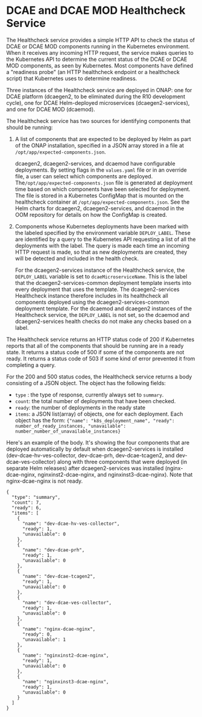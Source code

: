 # DCAE and DCAE MOD Healthcheck Service

The Healthcheck service provides a simple HTTP API to check the status of DCAE or DCAE MOD components running in the Kubernetes environment.  When it receives any incoming HTTP request, the service makes queries to the Kubernetes API to determine the current status of the DCAE or DCAE MOD components, as seen by Kubernetes.  Most components have defined a "readiness probe" (an HTTP healthcheck endpoint or a healthcheck script) that Kubernetes uses to determine readiness.

Three instances of the Healthcheck service are deployed in ONAP: one for DCAE platform (dcaegen2, to be eliminated during the R10 development cycle), one for DCAE Helm-deployed microservices (dcaegen2-services), and one for DCAE MOD (dcaemod).

The Healthcheck service has two sources for identifying components that should be running:
1. A list of components that are expected to be deployed by Helm as part of the ONAP installation, specified in a JSON array stored in a file at `/opt/app/expected-components.json`.

    dcaegen2, dcaegen2-services, and dcaemod have configurable deployments.  By setting flags in the `values.yaml` file or in an override file, a user can select which components are deployed.  The`/opt/app/expected-components.json` file is generated at deployment time based on which components have been selected for deployment.  The file is stored in a Kubernetes ConfigMap that is mounted on the healthcheck container at `/opt/app/expected-components.json`.   See the Helm charts for dcaegen2, dcaegen2-services, and dcaemod in the OOM repository for details on how the ConfigMap is created.

2. Components whose Kubernetes deployments have been marked with the labeled specified by the environment variable `DEPLOY_LABEL`.  These are identified by a query to the Kubernetes API requesting a list of all the deployments with the label.  The query is made each time an incoming HTTP request is made, so that as new deployments are created, they will be detected and included in the health check.

    For the dcaegen2-services instance of the Healthcheck service, the `DEPLOY_LABEL` variable is set to `dcaeMicroserviceName`.  This is the label that the dcaegen2-services-common deployment template inserts into every deployment that uses the template.  The dcaegen2-services Healthcheck instance therefore includes in its healthcheck all components deployed using the dcaegen2-services-common deployment template.  For the dcaemod and dcaegen2 instances of the Healthcheck service, the `DEPLOY_LABEL` is not set, so the dcaemod and dcaegen2-services health checks do not make any checks based on a label.

The Healthcheck service returns an HTTP status code of 200 if Kubernetes reports that all of the components that should be running are in a ready state.  It returns a status code of 500 if some of the components are not ready.  It returns a status code of 503 if some kind of error prevented it from completing a query.

For the 200 and 500 status codes, the Healthcheck service returns a body consisting of a JSON object.  The object has the following fields:
- `type` : the type of response, currently always set to `summary`.
- `count`: the total number of deployments that have been checked.
- `ready`: the number of deployments in the ready state
- `items`: a JSON list(array) of objects, one for each deployment.  Each object has the form:
`{"name": "k8s_deployment_name", "ready": number_of_ready_instances, "unavailable": number_number_of_unavailable_instances}`

Here's an example of the body. It's showing the four components that are deployed automatically by default when dcaegen2-services is installed (dev-dcae-hv-ves-collector, dev-dcae-prh, dev-dcae-tcagen2, and dev-dcae-ves-collector) along with three components that were deployed (in separate Helm releases) after dcaegen2-services was installed (nginx-dcae-nginx, nginxinst2-dcae-nginx, and nginxinst3-dcae-nginx).  Note that nginx-dcae-nginx is not ready.
```
{
  "type": "summary",
  "count": 7,
  "ready": 6,
  "items": [
    {
      "name": "dev-dcae-hv-ves-collector",
      "ready": 1,
      "unavailable": 0
    },
    {
      "name": "dev-dcae-prh",
      "ready": 1,
      "unavailable": 0
    },
    {
      "name": "dev-dcae-tcagen2",
      "ready": 1,
      "unavailable": 0
    },
    {
      "name": "dev-dcae-ves-collector",
      "ready": 1,
      "unavailable": 0
    },
    {
      "name": "nginx-dcae-nginx",
      "ready": 0,
      "unavailable": 1
    },
    {
      "name": "nginxinst2-dcae-nginx",
      "ready": 1,
      "unavailable": 0
    },
    {
      "name": "nginxinst3-dcae-nginx",
      "ready": 1,
      "unavailable": 0
    }
  ]
}
```